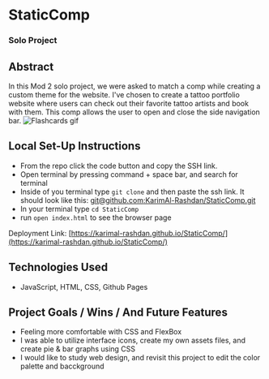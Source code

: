 # StaticComp

### Solo Project
## Abstract

In this Mod 2 solo project, we were asked to match a comp while creating a custom theme for the website. I've chosen to create a tattoo portfolio website where users can check out their favorite tattoo artists and book with them. This comp allows the user to open and close the side navigation bar.
![Flashcards gif](https://media.giphy.com/media/te7IvwIdYGNiIITwvV/giphy.gif)
## Local Set-Up Instructions
- From the repo click the code button and copy the SSH link.
- Open terminal by pressing command + space bar, and search for terminal
- Inside of you terminal type `git clone` and then paste the ssh link. It should look like this: [git@github.com:KarimAl-Rashdan/StaticComp.git](git@github.com:KarimAl-Rashdan/StaticComp.git)
- In your terminal type `cd StaticComp`
- run `open index.html` to see the browser page

Deployment Link: [https://karimal-rashdan.github.io/StaticComp/](https://karimal-rashdan.github.io/StaticComp/)

## Technologies Used
- JavaScript, HTML, CSS, Github  Pages
## Project Goals / Wins / And Future Features
- Feeling more comfortable with CSS and FlexBox
- I was able to utilize interface icons, create my own assets files, and create pie & bar graphs using CSS
- I would like to study web design, and revisit this project to edit the color palette and bacckground